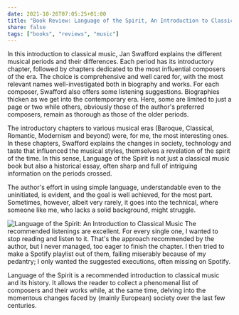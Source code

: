 ```yaml
---
date: 2021-10-26T07:05:25+01:00
title: "Book Review: Language of the Spirit, An Introduction to Classical Music"
share: false
tags: ["books", "reviews", "music"]
---
```

In this introduction to classical music, Jan Swafford explains the different
musical periods and their differences. Each period has its introductory
chapter, followed by chapters dedicated to the most influential composers of
the era. The choice is comprehensive and well cared for, with the most relevant
names well-investigated both in biography and works. For each composer,
Swafford also offers some listening suggestions. Biographies thicken as we get
into the contemporary era. Here, some are limited to just a page or two while
others, obviously those of the author's preferred composers, remain as thorough
as those of the older periods.

The introductory chapters to various musical eras (Baroque, Classical,
Romantic, Modernism and beyond) were, for me, the most interesting ones. In
these chapters, Swafford explains the changes in society, technology and taste
that influenced the musical styles, themselves a revelation of the spirit of
the time. In this sense, Language of the Spirit is not just a classical music
book but also a historical essay, often sharp and full of intriguing
information on the periods crossed.

The author's effort in using simple language, understandable even to the
uninitiated, is evident, and the goal is well achieved, for the most part.
Sometimes, however, albeit very rarely, it goes into the technical, where
someone like me, who lacks a solid background, might struggle.

![Language of the Spirit: An Introduction to Classical Music](/images/language-of-the-spirit.jpg#right)
The recommended listenings are excellent. For every single one, I wanted to
stop reading and listen to it. That's the approach recommended by the author,
but I never managed, too eager to finish the chapter. I then tried to make
a Spotify playlist out of them, failing miserably because of my pedantry;
I only wanted the suggested executions, often missing on Spotify.

Language of the Spirit is a recommended introduction to classical music and its
history. It allows the reader to collect a phenomenal list of composers and
their works while, at the same time, delving into the momentous changes faced
by (mainly European) society over the last few centuries.

